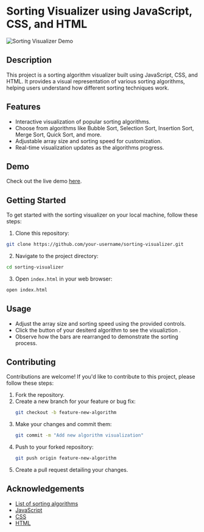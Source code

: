 # Sorting Visualizer using JavaScript, CSS, and HTML

![Sorting Visualizer Demo](demo.gif)

## Description

This project is a sorting algorithm visualizer built using JavaScript, CSS, and HTML. It provides a visual representation of various sorting algorithms, helping users understand how different sorting techniques work.

## Features

- Interactive visualization of popular sorting algorithms.
- Choose from algorithms like Bubble Sort, Selection Sort, Insertion Sort, Merge Sort, Quick Sort, and more.
- Adjustable array size and sorting speed for customization.
- Real-time visualization updates as the algorithms progress.

## Demo

Check out the live demo [here](https://f4dn-sorting-visualizer.netlify.app/).

## Getting Started

To get started with the sorting visualizer on your local machine, follow these steps:

1. Clone this repository:

```bash
git clone https://github.com/your-username/sorting-visualizer.git
```

2. Navigate to the project directory:

```bash
cd sorting-visualizer
```

3. Open `index.html` in your web browser:

```bash
open index.html
```

## Usage

- Adjust the array size and sorting speed using the provided controls.
- Click the button of your desiterd algorithm to see the visualiztion .
- Observe how the bars are rearranged to demonstrate the sorting process.

## Contributing

Contributions are welcome! If you'd like to contribute to this project, please follow these steps:

1. Fork the repository.
2. Create a new branch for your feature or bug fix:
   ```bash
   git checkout -b feature-new-algorithm
   ```
3. Make your changes and commit them:
   ```bash
   git commit -m "Add new algorithm visualization"
   ```
4. Push to your forked repository:
   ```bash
   git push origin feature-new-algorithm
   ```
5. Create a pull request detailing your changes.

## Acknowledgements

- [List of sorting algorithms](https://www.geeksforgeeks.org/sorting-algorithms/)
- [JavaScript](https://developer.mozilla.org/en-US/docs/Web/JavaScript)
- [CSS](https://developer.mozilla.org/en-US/docs/Web/CSS)
- [HTML](https://developer.mozilla.org/en-US/docs/Web/HTML)
